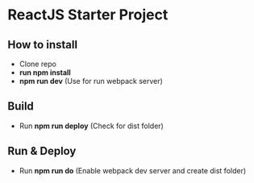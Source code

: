 # ReactJS Starter Project

## How to install

- Clone repo
- **run npm install**
- **npm run dev** (Use for run webpack server)

## Build

- Run **npm run deploy** (Check for dist folder)

## Run & Deploy

- Run **npm run do** (Enable webpack dev server and create dist folder)
